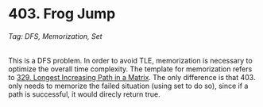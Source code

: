 # 403. Frog Jump

###### Tag: DFS, Memorization, Set

This is a DFS problem. In order to avoid TLE, memorization is necessary to optimize the overall time complexity. The template for memorization refers to [329. Longest Increasing Path in a Matrix](https://github.com/zilinli0130/Leetcode_Algorithm/tree/main/DFS/Pruning_Memorization/329.%20Longest%20Increasing%20Path%20in%20a%20Matrix).
The only difference is that 403. only needs to memorize the failed situation (using set to do so), since if a path is successful, it would direcly return true.

